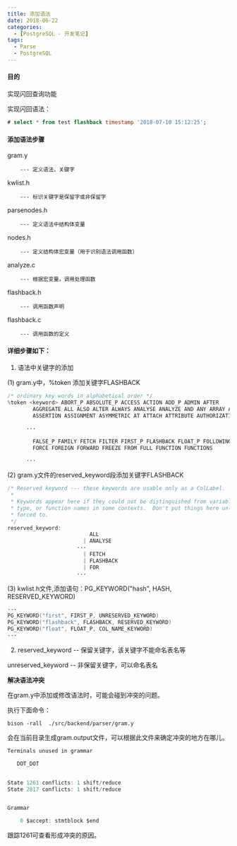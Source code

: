 ```yaml
---
title: 添加语法
date: 2018-06-22 
categories: 
  - [PostgreSQL - 开发笔记]
tags: 
  - Parse
  - PostgreSQL
---
```




#### 目的

实现闪回查询功能

实现闪回语法：

```sql
# select * from test flashback timestamp '2018-07-10 15:12:25';
```

#### 添加语法步骤

gram.y

		--- 定义语法，关键字

kwlist.h

		--- 标识关键字是保留字或非保留字

parsenodes.h

		--- 定义语法中结构体变量

nodes.h

		--- 定义结构体宏变量（用于识别语法调用函数）

analyze.c

		--- 根据宏变量，调用处理函数

flashback.h 

		--- 调用函数声明

flashback.c

		--- 调用函数的定义



#### 详细步骤如下：

1. 语法中关键字的添加

  (1) gram.y中，%token <keyword> 添加关键字FLASHBACK

  ```c
  /* ordinary key words in alphabetical order */
  %token <keyword> ABORT_P ABSOLUTE_P ACCESS ACTION ADD_P ADMIN AFTER
          AGGREGATE ALL ALSO ALTER ALWAYS ANALYSE ANALYZE AND ANY ARRAY AS ASC
          ASSERTION ASSIGNMENT ASYMMETRIC AT ATTACH ATTRIBUTE AUTHORIZATION
  
  		··· 
  
          FALSE_P FAMILY FETCH FILTER FIRST_P FLASHBACK FLOAT_P FOLLOWING FOR
          FORCE FOREIGN FORWARD FREEZE FROM FULL FUNCTION FUNCTIONS
  
  		···
  ```

  (2) gram.y文件的reserved_keyword段添加关键字FLASHBACK

  ```c
  /* Reserved keyword --- these keywords are usable only as a ColLabel.
   *
   * Keywords appear here if they could not be distinguished from variable,
   * type, or function names in some contexts.  Don't put things here unless
   * forced to.
   */
  reserved_keyword:
                            ALL
                          | ANALYSE
  						···
                          | FETCH
                          | FLASHBACK
                          | FOR
  						···
  ```

  (3) kwlist.h文件,添加语句：PG_KEYWORD("hash", HASH, RESERVED_KEYWORD)

  ```c
  ···
  PG_KEYWORD("first", FIRST_P, UNRESERVED_KEYWORD)
  PG_KEYWORD("flashback", FLASHBACK, RESERVED_KEYWORD)
  PG_KEYWORD("float", FLOAT_P, COL_NAME_KEYWORD)
  ···
  ```

2.  reserved_keyword -- 保留关键字，该关键字不能命名表名等

   unreserved_keyword -- 非保留关键字，可以命名表名



**解决语法冲突**

在gram.y中添加或修改语法时，可能会碰到冲突的问题。

执行下面命令：

```shell
bison -rall  ./src/backend/parser/gram.y
```

会在当前目录生成gram.output文件，可以根据此文件来确定冲突的地方在哪儿。

```c
Terminals unused in grammar

   DOT_DOT


State 1261 conflicts: 1 shift/reduce
State 2817 conflicts: 1 shift/reduce


Grammar

    0 $accept: stmtblock $end
```

跟踪1261可查看形成冲突的原因。